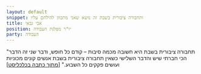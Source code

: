 ```yaml
---
layout: default
snippet: ותחבורה ציבורית בשבת זה נושא שאני מתכוון להילחם עליו 
title: אבי גבאי
position: יו"ר מפלגת העבודה 
party: העבודה
---
```


"תחבורה ציבורית בשבת היא חשובה מכמה סיבות – קודם כל חופש, ודבר שני זה הדבר הכי חברתי שיש והדבר השלישי כשאין תחבורה ציבורית בשבת אנשים קונים מכוניות ועושים פקקים כל השבוע." [[מתוך כתבה בכלכליסט](https://www.calcalist.co.il/conference/articles/0,7340,L-3745723,00.html)]